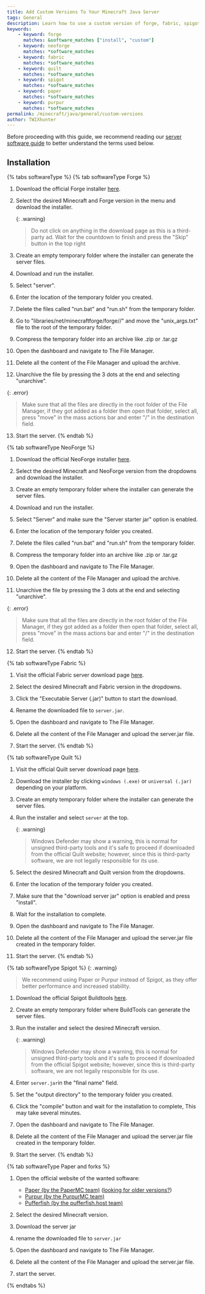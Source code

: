 ```yaml
---
title: Add Custom Versions To Your Minecraft Java Server
tags: General
description: Learn how to use a custom version of forge, fabric, spigot or paper and forks not available in the versions list.
keywords:
    - keyword: forge
      matches: &software_matches ["install", "custom"]
    - keyword: neoforge
      matches: *software_matches
    - keyword: fabric
      matches: *software_matches
    - keyword: quilt
      matches: *software_matches
    - keyword: spigot
      matches: *software_matches
    - keyword: paper
      matches: *software_matches
    - keyword: purpur
      matches: *software_matches
permalink: /minecraft/java/general/custom-versions
author: TWIXhunter
---
```


Before proceeding with this guide, we recommend reading our [server software guide](/minecraft/java/general/server-software) to better understand the terms used below.

## Installation
{% tabs softwareType %} 
{% tab softwareType Forge  %}
1. Download the official Forge installer [here](https://files.minecraftforge.net/net/minecraftforge/forge/).

2. Select the desired Minecraft and Forge version in the menu and download the installer.

   {: .warning}
   > Do not click on anything in the download page as this is a third-party ad. Wait for the countdown to finish and press the "Skip" button in the top right

3. Create an empty temporary folder where the installer can generate the server files.

4. Download and run the installer.

5. Select "server".

6. Enter the location of the temporary folder you created.

7. Delete the files called "run.bat" and "run.sh" from the temporary folder.

8. Go to "libraries/net/minecraftforge/forge/<version>/" and move the "unix_args.txt" file to the root of the temporary folder.

9. Compress the temporary folder into an archive like .zip or .tar.gz

10. Open the dashboard and navigate to The File Manager.

11. Delete all the content of the File Manager and upload the archive.

12. Unarchive the file by pressing the 3 dots at the end and selecting "unarchive".

   {: .error}
   > Make sure that all the files are directly in the root folder of the File Manager, if they got added as a folder then open that folder, select all, press "move" in the mass actions bar and enter "/" in the destination field.

13. Start the server.
{% endtab %}




{% tab softwareType NeoForge  %}
1. Download the official NeoForge installer [here](https://projects.neoforged.net/neoforged/neoforge).

2. Select the desired Minecraft and NeoForge version from the dropdowns and download the installer.

3. Create an empty temporary folder where the installer can generate the server files.

4. Download and run the installer.

5. Select "Server" and make sure the "Server starter jar" option is enabled.

6. Enter the location of the temporary folder you created.

7. Delete the files called "run.bat" and "run.sh" from the temporary folder.

8. Compress the temporary folder into an archive like .zip or .tar.gz

9. Open the dashboard and navigate to The File Manager.

10. Delete all the content of the File Manager and upload the archive.

11. Unarchive the file by pressing the 3 dots at the end and selecting "unarchive".

   {: .error}
   > Make sure that all the files are directly in the root folder of the File Manager, if they got added as a folder then open that folder, select all, press "move" in the mass actions bar and enter "/" in the destination field.

12. Start the server.
{% endtab %}




{% tab softwareType Fabric  %}
1. Visit the official Fabric server download page [here](https://fabricmc.net/use/server/).

2. Select the desired Minecraft and Fabric version in the dropdowns.

3. Click the "Executable Server (.jar)" button to start the download.

4. Rename the downloaded file to `server.jar`.

5. Open the dashboard and navigate to The File Manager.

6. Delete all the content of the File Manager and upload the server.jar file.

7. Start the server.
{% endtab %}



{% tab softwareType Quilt  %}
1. Visit the official Quilt server download page [here](https://quiltmc.org/en/install/client/).

2. Download the installer by clicking  `windows (.exe)` or `universal (.jar)` depending on your platform.

3. Create an empty temporary folder where the installer can generate the server files.

4. Run the installer and select `server` at the top.

   {: .warning}
   > Windows Defender may show a warning, this is normal for unsigned third-party tools and it's safe to proceed if downloaded from the official Quilt website; however, since this is third-party software, we are not legally responsible for its use.

5. Select the desired Minecraft and Quilt version from the dropdowns.

6. Enter the location of the temporary folder you created.

7. Make sure that the "download server jar" option is enabled and press "install".

8. Wait for the installation to complete.

9. Open the dashboard and navigate to The File Manager.

10. Delete all the content of the File Manager and upload the server.jar file created in the temporary folder.

11. Start the server.
{% endtab %}

{% tab softwareType Spigot  %}
   {: .warning}
   > We recommend using Paper or Purpur instead of Spigot, as they offer better performance and increased stability.

1. Download the official Spigot Buildtools [here](https://www.spigotmc.org/wiki/buildtools/).

2. Create an empty temporary folder where BuildTools can generate the server files.

3. Run the installer and select the desired Minecraft version.

   {: .warning}
   > Windows Defender may show a warning, this is normal for unsigned third-party tools and it's safe to proceed if downloaded from the official Spigot website; however, since this is third-party software, we are not legally responsible for its use.

4. Enter `server.jar`in the "final name" field.

5. Set the "output directory" to the temporary folder you created.

6. Click the "compile" button and wait for the installation to complete, This may take several minutes.

7. Open the dashboard and navigate to The File Manager.

8. Delete all the content of the File Manager and upload the server.jar file created in the temporary folder.

9. Start the server.
{% endtab %}

{% tab softwareType Paper and forks  %}
1. Open the official website of the wanted software:
   - [Paper (by the PaperMC team)](https://papermc.io/downloads/paper) ([looking for older versions?](https://papermc.io/downloads/all))
   - [Purpur (by the PurpurMC team)](https://purpurmc.org/download/purpur)
   - [Pufferfish (by the pufferfish.host team)](https://pufferfish.host/downloads)

2. Select the desired Minecraft version.

3. Download the server jar

4. rename the downloaded file to `server.jar`

5. Open the dashboard and navigate to The File Manager.

6. Delete all the content of the File Manager and upload the server.jar file.

7. start the server.

{% endtabs %}